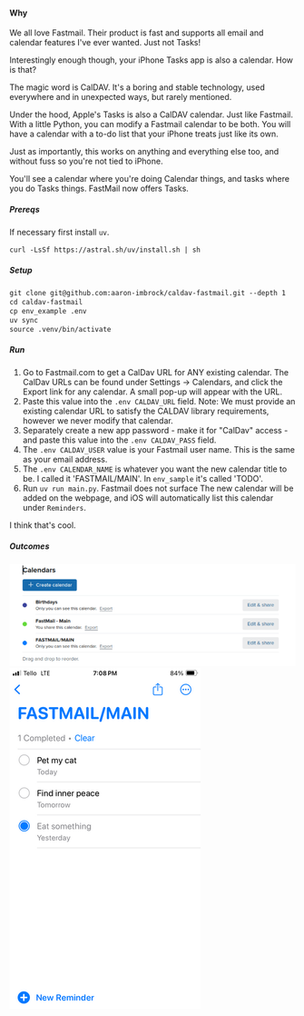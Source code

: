 #### Why

We all love Fastmail. Their product is fast and supports all email and calendar features I've ever wanted. Just not Tasks!

Interestingly enough though, your iPhone Tasks app is also a calendar. How is that? 

The magic word is CalDAV. It's a boring and stable technology, used everywhere and in unexpected ways, but rarely mentioned. 

Under the hood, Apple's Tasks is also a CalDAV calendar. Just like Fastmail. With a little Python, you can modify a Fastmail calendar to be both. You will have a calendar with a to-do list that your iPhone treats just like its own. 

Just as importantly, this works on anything and everything else too, and without fuss so you're not tied to iPhone.

You'll see a calendar where you're doing Calendar things, and tasks where you do Tasks things. FastMail now offers Tasks.

##### Prereqs

If necessary first install `uv`.

```
curl -LsSf https://astral.sh/uv/install.sh | sh
```

##### Setup

```
git clone git@github.com:aaron-imbrock/caldav-fastmail.git --depth 1
cd caldav-fastmail
cp env_example .env
uv sync
source .venv/bin/activate
```

##### Run

1. Go to Fastmail.com to get a CalDav URL for ANY existing calendar. The CalDav URLs can be found under Settings → Calendars, and click the Export link for any calendar. A small pop-up will appear with the URL.
1. Paste this value into the `.env CALDAV_URL` field. Note: We must provide an existing calendar URL to satisfy the CALDAV library requirements, however we never modify that calendar.
1. Separately create a new app password - make it for "CalDav" access - and paste this value into the `.env CALDAV_PASS` field.
1. The `.env CALDAV_USER` value is your Fastmail user name. This is the same as your email address.
1. The `.env CALENDAR_NAME` is whatever you want the new calendar title to be. I called it 'FASTMAIL/MAIN'. In `env_sample` it's called 'TODO'. 
1. Run `uv run main.py`. Fastmail does not surface The new calendar will be added on the webpage, and iOS will automatically list this calendar under `Reminders`.

I think that's cool.

##### Outcomes

![Screenshot of fastmail settings](images/fastmail.png)
![Screenshot of Task on iphone](images/iphone.png)

